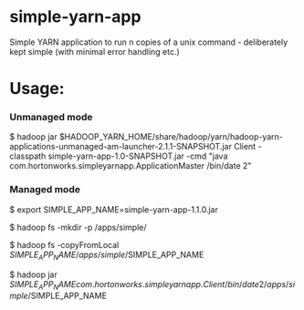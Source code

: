 simple-yarn-app
===============

Simple YARN application to run n copies of a unix command - deliberately kept simple (with minimal error handling etc.)

Usage:
======

### Unmanaged mode

$ hadoop jar $HADOOP_YARN_HOME/share/hadoop/yarn/hadoop-yarn-applications-unmanaged-am-launcher-2.1.1-SNAPSHOT.jar Client -classpath simple-yarn-app-1.0-SNAPSHOT.jar -cmd "java com.hortonworks.simpleyarnapp.ApplicationMaster /bin/date 2"

### Managed mode
$ export SIMPLE_APP_NAME=simple-yarn-app-1.1.0.jar

$ hadoop fs -mkdir -p /apps/simple/

$ hadoop fs -copyFromLocal $SIMPLE_APP_NAME /apps/simple/$SIMPLE_APP_NAME

$ hadoop jar $SIMPLE_APP_NAME com.hortonworks.simpleyarnapp.Client /bin/date 2 /apps/simple/$SIMPLE_APP_NAME
  
    
